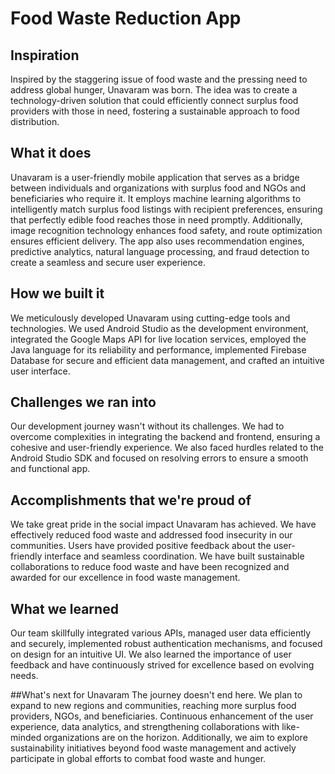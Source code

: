 # Food Waste Reduction App
## Inspiration

Inspired by the staggering issue of food waste and the pressing need to address global hunger, Unavaram was born. The idea was to create a technology-driven solution that could efficiently connect surplus food providers with those in need, fostering a sustainable approach to food distribution.

## What it does

Unavaram is a user-friendly mobile application that serves as a bridge between individuals and organizations with surplus food and NGOs and beneficiaries who require it. It employs machine learning algorithms to intelligently match surplus food listings with recipient preferences, ensuring that perfectly edible food reaches those in need promptly. Additionally, image recognition technology enhances food safety, and route optimization ensures efficient delivery. The app also uses recommendation engines, predictive analytics, natural language processing, and fraud detection to create a seamless and secure user experience.

## How we built it

We meticulously developed Unavaram using cutting-edge tools and technologies. We used Android Studio as the development environment, integrated the Google Maps API for live location services, employed the Java language for its reliability and performance, implemented Firebase Database for secure and efficient data management, and crafted an intuitive user interface.

## Challenges we ran into
Our development journey wasn't without its challenges. We had to overcome complexities in integrating the backend and frontend, ensuring a cohesive and user-friendly experience. We also faced hurdles related to the Android Studio SDK and focused on resolving errors to ensure a smooth and functional app.

## Accomplishments that we're proud of
We take great pride in the social impact Unavaram has achieved. We have effectively reduced food waste and addressed food insecurity in our communities. Users have provided positive feedback about the user-friendly interface and seamless coordination. We have built sustainable collaborations to reduce food waste and have been recognized and awarded for our excellence in food waste management.

## What we learned
Our team skillfully integrated various APIs, managed user data efficiently and securely, implemented robust authentication mechanisms, and focused on design for an intuitive UI. We also learned the importance of user feedback and have continuously strived for excellence based on evolving needs.

##What's next for Unavaram
The journey doesn't end here. We plan to expand to new regions and communities, reaching more surplus food providers, NGOs, and beneficiaries. Continuous enhancement of the user experience, data analytics, and strengthening collaborations with like-minded organizations are on the horizon. Additionally, we aim to explore sustainability initiatives beyond food waste management and actively participate in global efforts to combat food waste and hunger.
